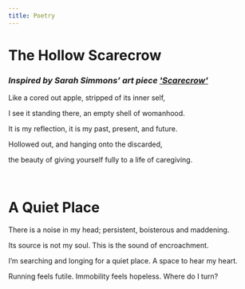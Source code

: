 ```yaml
---
title: Poetry
---
```


# The Hollow Scarecrow
### <i>Inspired by Sarah Simmons’ art piece </i><a href="https://www.anthropologyofmotherhood.com/sarah-simmons" target="_blank"><u><i>'Scarecrow'</u></i></a>

Like a cored out apple, stripped of its inner self,

I see it standing there, an empty shell of womanhood.

It is my reflection, it is my past, present, and future.

Hollowed out, and hanging onto the discarded,

the beauty of giving yourself fully to a life of caregiving.

<br>

# A Quiet Place

There is a noise in my head; persistent, boisterous and maddening.

Its source is not my soul. This is the sound of encroachment.

I’m searching and longing for a quiet place. A space to hear my heart.

Running feels futile. Immobility feels hopeless. Where do I turn?
